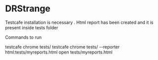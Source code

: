 # DRStrange


Testcafe installation is necessary .
Html report has been created and it is present inside tests folder

Commands to run 

testcafe chrome tests/
testcafe chrome tests/ --reporter html:tests/myreports.html 
open tests/myreports.html   
